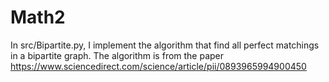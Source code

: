 # Math2
In src/Bipartite.py, I implement the algorithm that find all perfect matchings in a bipartite graph. The algorithm is from the paper https://www.sciencedirect.com/science/article/pii/0893965994900450

